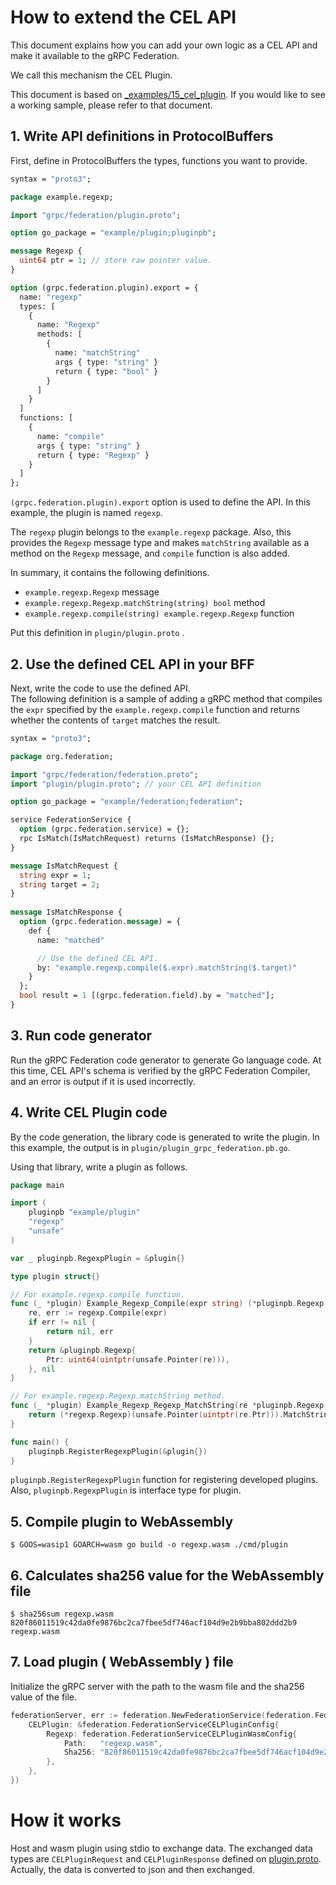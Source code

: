# How to extend the CEL API

This document explains how you can add your own logic as a CEL API and make it available to the gRPC Federation.

We call this mechanism the CEL Plugin.

This document is based on [_examples/15_cel_plugin](./../_examples/15_cel_plugin/). If you would like to see a working sample, please refer to that document.

## 1. Write API definitions in ProtocolBuffers

First, define in ProtocolBuffers the types, functions you want to provide.

```proto
syntax = "proto3";

package example.regexp;

import "grpc/federation/plugin.proto";

option go_package = "example/plugin;pluginpb";

message Regexp {
  uint64 ptr = 1; // store raw pointer value.
}

option (grpc.federation.plugin).export = {
  name: "regexp"
  types: [
    {
      name: "Regexp"
      methods: [
        {
          name: "matchString"
          args { type: "string" }
          return { type: "bool" }
        }
      ]
    }
  ]
  functions: [
    {
      name: "compile"
      args { type: "string" }
      return { type: "Regexp" }
    }
  ]
};
```

`(grpc.federation.plugin).export` option is used to define the API. In this example, the plugin is named `regexp`.

The `regexp` plugin belongs to the `example.regexp` package. Also, this provides the `Regexp` message type and makes `matchString` available as a method on the `Regexp` message, and `compile` function is also added.

In summary, it contains the following definitions.

- `example.regexp.Regexp` message
- `example.regexp.Regexp.matchString(string) bool` method
- `example.regexp.compile(string) example.regexp.Regexp` function

Put this definition in `plugin/plugin.proto` .

## 2. Use the defined CEL API in your BFF

Next, write the code to use the defined API.  
The following definition is a sample of adding a gRPC method that compiles the `expr` specified by the `example.regexp.compile` function and returns whether the contents of `target` matches the result.

```proto
syntax = "proto3";

package org.federation;

import "grpc/federation/federation.proto";
import "plugin/plugin.proto"; // your CEL API definition

option go_package = "example/federation;federation";

service FederationService {
  option (grpc.federation.service) = {};
  rpc IsMatch(IsMatchRequest) returns (IsMatchResponse) {};
}

message IsMatchRequest {
  string expr = 1;
  string target = 2;
}
    
message IsMatchResponse {
  option (grpc.federation.message) = {
    def {
      name: "matched"

      // Use the defined CEL API.
      by: "example.regexp.compile($.expr).matchString($.target)"
    }
  };
  bool result = 1 [(grpc.federation.field).by = "matched"];
}
```

## 3. Run code generator

Run the gRPC Federation code generator to generate Go language code. At this time, CEL API's schema is verified by the gRPC Federation Compiler, and an error is output if it is used incorrectly.

## 4. Write CEL Plugin code

By the code generation, the library code is generated to write the plugin. In this example, the output is in `plugin/plugin_grpc_federation.pb.go`.

Using that library, write a plugin as follows.

```go
package main

import (
	pluginpb "example/plugin"
	"regexp"
	"unsafe"
)

var _ pluginpb.RegexpPlugin = &plugin{}

type plugin struct{}

// For example.regexp.compile function.
func (_ *plugin) Example_Regexp_Compile(expr string) (*pluginpb.Regexp, error) {
	re, err := regexp.Compile(expr)
	if err != nil {
		return nil, err
	}
	return &pluginpb.Regexp{
		Ptr: uint64(uintptr(unsafe.Pointer(re))),
	}, nil
}

// For example.regexp.Regexp.matchString method.
func (_ *plugin) Example_Regexp_Regexp_MatchString(re *pluginpb.Regexp, s string) (bool, error) {
	return (*regexp.Regexp)(unsafe.Pointer(uintptr(re.Ptr))).MatchString(s), nil
}

func main() {
	pluginpb.RegisterRegexpPlugin(&plugin{})
}
```

`pluginpb.RegisterRegexpPlugin` function for registering developed plugins. Also, `pluginpb.RegexpPlugin` is interface type for plugin.

## 5. Compile plugin to WebAssembly

```console
$ GOOS=wasip1 GOARCH=wasm go build -o regexp.wasm ./cmd/plugin
```

## 6. Calculates sha256 value for the WebAssembly file

```console
$ sha256sum regexp.wasm
820f86011519c42da0fe9876bc2ca7fbee5df746acf104d9e2b9bba802ddd2b9  regexp.wasm
```

## 7. Load plugin ( WebAssembly ) file

Initialize the gRPC server with the path to the wasm file and the sha256 value of the file.

```go
federationServer, err := federation.NewFederationService(federation.FederationServiceConfig{
	CELPlugin: &federation.FederationServiceCELPluginConfig{
		Regexp: federation.FederationServiceCELPluginWasmConfig{
			Path:   "regexp.wasm",
			Sha256: "820f86011519c42da0fe9876bc2ca7fbee5df746acf104d9e2b9bba802ddd2b9",
		},
	},
})
```

# How it works

Host and wasm plugin using stdio to exchange data.
The exchanged data types are `CELPluginRequest` and `CELPluginResponse` defined on [plugin.proto](https://github.com/mercari/grpc-federation/blob/main/proto/grpc/federation/plugin.proto). Actually, the data is converted to json and then exchanged.
